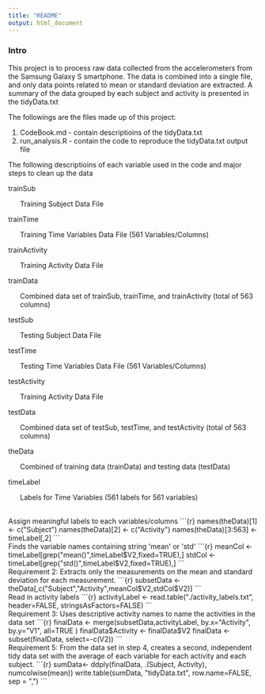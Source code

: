 ```yaml
---
title: "README"
output: html_document
---
```


### Intro

This project is to process raw data collected from the accelerometers from the Samsung Galaxy S smartphone. The data is combined into a single file, and only data points related to mean or standard deviation are extracted. A summary of the data grouped by each subject and activity is presented in the tidyData.txt

The followings are the files made up of this project:

1. CodeBook.md - contain descriptioins of the tidyData.txt 
2. run_analysis.R - contain the code to reproduce the tidyData.txt output file



The following descriptioins of each variable used in the code and major steps to clean up the data

trainSub 
    <br><ol>Training Subject Data File</ol>
    
trainTime 
    <br><ol>Training Time Variables Data File (561 Variables/Columns)</ol>

trainActivity 
    <br><ol>Training Activity Data File</ol>
    
trainData 
    <br><ol>Combined data set of trainSub, trainTime, and trainActivity (total of 563 columns) </ol>
    
testSub
    <br><ol>Testing Subject Data File</ol>
    
testTime
    <br><ol>Testing Time Variables Data File (561 Variables/Columns)</ol>
    
testActivity 
    <br><ol>Training Activity Data File</ol>
    
testData
    <br><ol>Combined data set of testSub, testTime, and testActivity (total of 563 columns)</ol>
    
theData
    <br><ol>Combined of training data (trainData) and testing data (testData)</ol>
    
timeLabel
    <br><ol>Labels for Time Variables (561 labels for 561 variables)</ol>

<br>
Assign meaningful labels to each variables/columns
```{r}
    names(theData)[1] <- c("Subject")
    names(theData)[2] <- c("Activity")
    names(theData)[3:563] <- timeLabel[,2]
``` 

<br>
Finds the variable names containing string 'mean' or 'std'
```{r}
    meanCol <- timeLabel[grep("mean()",timeLabel$V2,fixed=TRUE),]
    stdCol <- timeLabel[grep("std()",timeLabel$V2,fixed=TRUE),]
```

<br>
Requirement 2: Extracts only the measurements on the mean and standard deviation for each measurement.
```{r}
subsetData <- theData[,c("Subject","Activity",meanCol$V2,stdCol$V2)]
``` 

<br>
Read in activity labels
```{r}
activityLabel <- read.table("./activity_labels.txt", header=FALSE, stringsAsFactors=FALSE)
``` 

<br>
Requirement 3: Uses descriptive activity names to name the activities in the data set
```{r}
finalData <- merge(subsetData,activityLabel, by.x="Activity", by.y="V1", all=TRUE )
finalData$Activity <- finalData$V2
finalData <- subset(finalData, select=-c(V2))
``` 

<br>
Requirement 5: From the data set in step 4, creates a second, independent tidy data set with the average of each variable for each activity and each subject.
```{r}
sumData<- ddply(finalData, .(Subject, Activity), numcolwise(mean))
write.table(sumData, "tidyData.txt", row.name=FALSE, sep = ",")
``` 